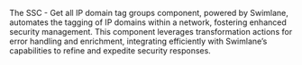 The SSC - Get all IP domain tag groups component, powered by Swimlane, automates the tagging of IP domains within a network, fostering enhanced security management. This component leverages transformation actions for error handling and enrichment, integrating efficiently with Swimlane’s capabilities to refine and expedite security responses.
